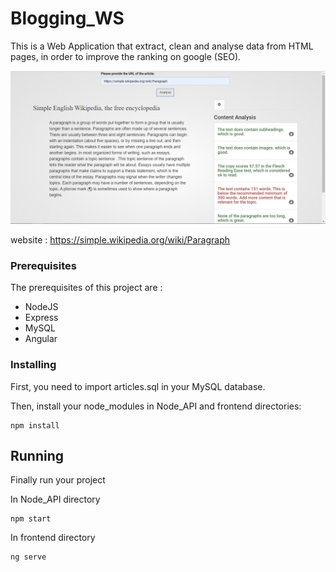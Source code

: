 # Blogging_WS

This is a Web Application that extract, clean and analyse data from HTML pages, in order to improve the ranking on google (SEO).

![alt text](https://github.com/TesMae/Blogging_WS/blob/master/Blogging_WS.PNG)

website : https://simple.wikipedia.org/wiki/Paragraph

### Prerequisites

The prerequisites of this project are :

* NodeJS
* Express
* MySQL
* Angular

### Installing

First, you need to import articles.sql in your MySQL database.

Then, install your node_modules in Node_API and frontend directories:
```
npm install 
```

## Running
Finally run your project

In Node_API directory 
```
npm start 
```

In frontend directory
```
ng serve 
```
